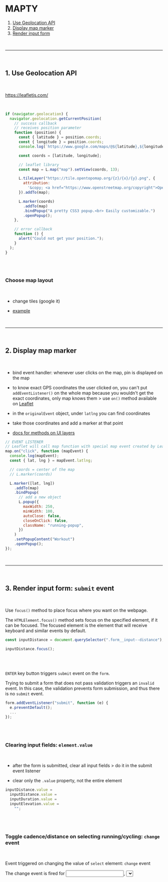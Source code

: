 # MAPTY

1. [Use Geolocation API](#1-use-geolocation-api)
2. [Display map marker](#2-display-map-marker)
3. [Render input form](#3-render-input-form)

<br><hr /><br>

## 1. Use Geolocation API

<br>

https://leafletjs.com/

<br>

```js
if (navigator.geolocation) {
  navigator.geolocation.getCurrentPosition(
    // success callback
    // receives position parameter
    function (position) {
      const { latitude } = position.coords;
      const { longitude } = position.coords;
      console.log(`https://www.google.com/maps/@${latitude},${longitude}`);

      const coords = [latitude, longitude];

      // leaflet library
      const map = L.map("map").setView(coords, 13);

      L.tileLayer("https://tile.opentopomap.org/{z}/{x}/{y}.png", {
        attribution:
          '&copy; <a href="https://www.openstreetmap.org/copyright">OpenStreetMap</a> contributors',
      }).addTo(map);

      L.marker(coords)
        .addTo(map)
        .bindPopup("A pretty CSS3 popup.<br> Easily customizable.")
        .openPopup();
    },

    // error callback
    function () {
      alert("Could not get your position.");
    }
  );
}
```

<br><br>

### Choose map layout

<br>

- change tiles (google it)

- [example](https://openmaptiles.org/)

<br><hr /><br>

## 2. Display map marker

<br>

- bind event handler: whenever user clicks on the map, pin is displayed on the map

- to know exact GPS coordinates the user clicked on, you can't put `addEventListener()` on the whole map because you wouldn't get the exact coordinates, only map knows them > use `on()` method available on [Leaflet](https://leafletjs.com/reference.html#featuregroup)

- in the `originalEvent` object, under `latlng` you can find coordinates

- take those coordinates and add a marker at that point

- [docs for methods on UI layers](https://leafletjs.com/reference.html#marker)
  <br>

```js
// EVENT LISTENER
// Leaflet will call map function with special map event created by Leaflet
map.on("click", function (mapEvent) {
  console.log(mapEvent);
  const { lat, lng } = mapEvent.latlng;

  // coords = center of the map
  // L.marker(coords)

  L.marker([lat, lng])
    .addTo(map)
    .bindPopup(
      // add a new object
      L.popup({
        maxWidth: 250,
        minWidth: 100,
        autoClose: false,
        closeOnClick: false,
        className: "running-popup",
      })
    )
    .setPopupContent("Workout")
    .openPopup();
});
```

<br><hr /><br>

## 3. Render input form: `submit` event

<br>

Use `focus()` method to place focus where you want on the webpage.
<br>

The `HTMLElement.focus()` method sets focus on the specified element, if it can be focused. The focused element is the element that will receive keyboard and similar events by default.
<br>

```js
const inputDistance = document.querySelector(".form__input--distance");

inputDistance.focus();
```

<br><br>

`ENTER` key button triggers `submit` event on the `form`.

Trying to submit a form that does not pass validation triggers an `invalid` event. In this case, the validation prevents form submission, and thus there is no `submit` event.
<br>

```js
form.addEventListener("submit", function (e) {
  e.preventDefault();
  ...
});
```

<br><br>

### Clearing input fields: `element.value`

<br>

- after the form is submitted, clear all input fields > do it in the submit event listener

- clear only the `.value` property, not the entire element
  <br>

```js
inputDistance.value =
  inputDistance.value =
  inputDuration.value =
  inputElevation.value =
    "";
```

<br><br>

### Toggle cadence/distance on selecting running/cycling: `change` event

<br>

Event triggered on changing the value of `select` element: `change` event
<br>

The change event is fired for <input>, <select>, and <textarea> elements when the user modifies the element's value. Unlike the `input` event, the change event is not necessarily fired for each alteration to an element's value.

<br>

`element.closest()` is inverse `querySelector` = selects parent

<br>

Toggle hidden class.
This way, it makes it always visible.
<br>

```js
inputType.addEventListener("change", function () {
  // select closest parent
  inputElevation.closest(".form__row").classList.toggle("form__row--hidden");
  inputCadence.closest(".form__row").classList.toggle("form__row--hidden");
});
```

<br><hr /><br>

